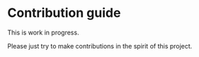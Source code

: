 # Contribution guide

This is work in progress.

Please just try to make contributions in the spirit of this project.
